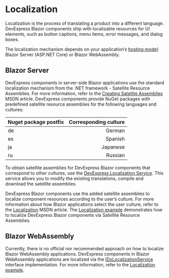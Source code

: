 # Localization

Localization is the process of translating a product into a different language. DevExpress Blazor components ship with localizable resources for UI elements, such as button captions, menu items, error messages, and dialog boxes.

The localization mechanism depends on your application’s [hosting model](https://docs.microsoft.com/en-us/aspnet/core/blazor/hosting-models?view=aspnetcore-3.0): Blazor Server (ASP.NET Core) or Blazor WebAssembly.

## Blazor Server

DevExpress components in server-side Blazor applications use the standard localization mechanism from the .NET framework - Satellite Resource Assemblies. For more information, refer to the [Creating Satellite Assemblies](https://docs.microsoft.com/en-us/dotnet/framework/resources/creating-satellite-assemblies-for-desktop-apps?view=netframework-4.8) MSDN article.
DevExpress components provide NuGet packages with predefined satellite resource assemblies for the following languages and cultures:

| Nuget package postfix      | Corresponding culture |
| --------- | -----:|
| de  | German |
| es     |   Spanish |
| ja      |    Japanese |
| ru      |    Russian |


To obtain satellite assemblies for DevExpress Blazor components that correspond to other cultures, use the [DevExpress Localization Service](http://localization.devexpress.com/). This service allows you to modify the existing translations, compile and download the satellite assemblies.

DevExpress Blazor components use the added satellite assemblies to localize component resources according to the user’s culture. For more information about how Blazor applications select the user culture, refer to the [Localization](https://docs.microsoft.com/en-us/aspnet/core/blazor/components?view=aspnetcore-3.1#localization) MSDN article.
The [Localization example](https://www.devexpress.com/Support/Center/Example/Details/T850867/how-to-localize-devexpress-blazor-components) demonstrates how to localize DevExpress Blazor components via Satellite Resource Assemblies.

## Blazor WebAssembly

Currently, there is no official nor recommended approach on how to localize Blazor WebAssembly applications. 
DevExpress components in Blazor WebAssembly applications are localized via the [IDxLocalizationService](http://docs.devexpress.com/Blazor/DevExpress.Blazor.Localization.IDxLocalizationService) interface implementation. For more information, refer to the [Localization example](https://www.devexpress.com/Support/Center/Example/Details/T850867/how-to-localize-devexpress-blazor-components).

